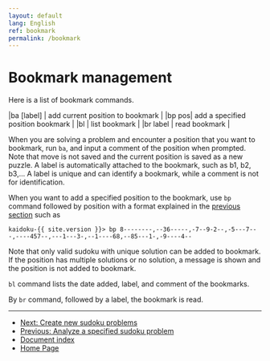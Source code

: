 ```yaml
---
layout: default
lang: English
ref: bookmark
permalink: /bookmark
---
```


# Bookmark management

Here is a list of bookmark commands.

|ba [label] | add current position to bookmark |
|bp pos| add a specified position bookmark |
|bl | list bookmark |
|br label | read bookmark |

When you are solving a problem and encounter a position that you want to bookmark, run `ba`, and input a comment of the position when prompted. Note that move is not saved and the current position is saved as a new puzzle. A label is automatically attached to the bookmark, such as b1, b2, b3,... A label is unique and can identify a bookmark, while a comment is not for identification.

When you want to add a specified position to the bookmark, use `bp` command followed by position with a format explained in the [previous section](specified) such as

    kaidoku-{{ site.version }}> bp 8--------,--36-----,-7--9-2--,-5---7---,----457--,---1---3-,--1----68,--85---1-,-9----4--

Note that only valid sudoku with unique solution can be added to bookmark. If the position has multiple solutions or no solution, a message is shown and the position is not added to bookmark.

`bl` command lists the date added, label, and comment of the bookmarks.
 
By `br` command, followed by a label, the bookmark is read.

- - -

- [Next: Create new sudoku problems](create)
- [Previous: Analyze a specified sudoku problem](specified)
- [Document index](./#document)
- [Home Page](./)
